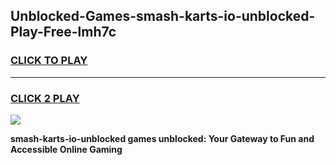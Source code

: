 
## Unblocked-Games-smash-karts-io-unblocked-Play-Free-lmh7c
<h3>
<a href="https://premium76.site?title=smash-karts-io-unblocked&ref=18A1">CLICK TO PLAY</a></h3>
<hr>

<h3>
<a href="https://premium76.site?title=smash-karts-io-unblocked&ref=18A1">CLICK 2 PLAY</a>
  
</h3>

<a href="https://premium76.site?title=smash-karts-io-unblocked&ref=18A1"><img src="https://clearcache.store/games.png"></a>


**smash-karts-io-unblocked games unblocked: Your Gateway to Fun and Accessible Online Gaming**
